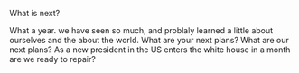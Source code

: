 What is next?  

What a year. we have seen so much, and problaly learned a little about ourselves and the about the world.
What are your next plans? What are our next plans? 
As a new president in the US enters the white house in a month are we ready to repair?
